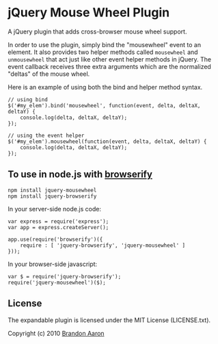 # jQuery Mouse Wheel Plugin

A jQuery plugin that adds cross-browser mouse wheel support.

In order to use the plugin, simply bind the "mousewheel" event to an element. It also provides two helper methods called `mousewheel` and `unmousewheel` that act just like other event helper methods in jQuery. The event callback receives three extra arguments which are the normalized "deltas" of the mouse wheel. 

Here is an example of using both the bind and helper method syntax.

    // using bind
    $('#my_elem').bind('mousewheel', function(event, delta, deltaX, deltaY) {
        console.log(delta, deltaX, deltaY);
    });
    
    // using the event helper
    $('#my_elem').mousewheel(function(event, delta, deltaX, deltaY) {
        console.log(delta, deltaX, deltaY);
    });

## To use in node.js with [browserify]()
    
    npm install jquery-mousewheel
    npm install jquery-browserify

In your server-side node.js code:

    var express = require('express');
    var app = express.createServer();
    
    app.use(require('browserify')({
        require : [ 'jquery-browserify', 'jquery-mousewheel' ]
    }));

In your browser-side javascript:
    
    var $ = require('jquery-browserify');
    require('jquery-mousewheel')($);

## License

The expandable plugin is licensed under the MIT License (LICENSE.txt).

Copyright (c) 2010 [Brandon Aaron](http://brandonaaron.net)
